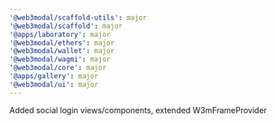 ```yaml
---
'@web3modal/scaffold-utils': major
'@web3modal/scaffold': major
'@apps/laboratory': major
'@web3modal/ethers': major
'@web3modal/wallet': major
'@web3modal/wagmi': major
'@web3modal/core': major
'@apps/gallery': major
'@web3modal/ui': major
---
```


Added social login views/components, extended W3mFrameProvider
